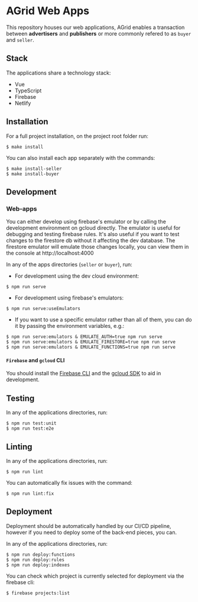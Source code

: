 # AGrid Web Apps

This repository houses our web applications, AGrid enables a transaction between **advertisers** and **publishers** or more commonly refered to as `buyer` and `seller`.

## Stack

The applications share a technology stack:
- Vue
- TypeScript
- Firebase
- Netlify


## Installation

For a full project installation, on the project root folder run:
```
$ make install
```

You can also install each app separately with the commands:
```
$ make install-seller
$ make install-buyer
```


## Development

### Web-apps

You can either develop using firebase's emulator or by calling the development environment on gcloud directly.
The emulator is useful for debugging and testing firebase rules. It's also useful if you want to test
changes to the firestore db without it affecting the dev database. The firestore emulator will
emulate those changes locally, you can view them in the console at http://localhost:4000

In any of the apps directories (`seller` or `buyer`), run:
- For development using the dev cloud environment:
```
$ npm run serve
```
- For development using firebase's emulators:
```
$ npm run serve:useEmulators
```

- If you want to use a specific emulator rather than all of them, you can do it by passing the environment variables, e.g.:
```
$ npm run serve:emulators & EMULATE_AUTH=true npm run serve
$ npm run serve:emulators & EMULATE_FIRESTORE=true npm run serve
$ npm run serve:emulators & EMULATE_FUNCTIONS=true npm run serve
```


#### `Firebase` and `gcloud` CLI

You should install the [Firebase CLI][firebase-cli] and the [gcloud SDK][gcloud-cli] to
aid in development.

[firebase-cli]: https://firebase.google.com/docs/cli
[gcloud-cli]: https://cloud.google.com/sdk/install


## Testing

In any of the applications directories, run:
```
$ npm run test:unit
$ npm run test:e2e
```


## Linting

In any of the applications directories, run:
```
$ npm run lint
```

You can automatically fix issues with the command:
```
$ npm run lint:fix
```


## Deployment

Deployment should be automatically handled by our CI/CD pipeline, however if you need to deploy some of the back-end pieces, you can.

In any of the applications directories, run:
```
$ npm run deploy:functions
$ npm run deploy:rules
$ npm run deploy:indexes
```

You can check which project is currently selected for deployment via the firebase cli:
```
$ firebase projects:list
```
